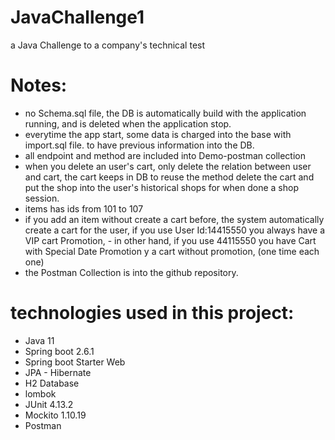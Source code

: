 # JavaChallenge1
a Java Challenge to a company's technical test

# Notes:

- no Schema.sql file, the DB is automatically build with the application running, and is deleted when the application stop. 
- everytime the app start, some data is charged into the base with import.sql file. to have previous information into the DB. 
- all endpoint and method are included into Demo-postman collection
- when you delete an user's cart, only delete the relation between user and cart, the cart keeps in DB to reuse the method delete the cart and put the shop into the user's historical shops for when done a shop session.
- items has ids from 101 to 107
- if you add an item without create a cart before, the system automatically create a cart for the user, if you use User Id:14415550 you always have a VIP cart Promotion, - in other hand, if you use 44115550 you have Cart with Special Date Promotion y a cart without promotion, (one time each one) 
- the Postman Collection is into the github repository. 

# technologies used in this project:

- Java 11
- Spring boot 2.6.1
- Spring boot Starter Web
- JPA - Hibernate
- H2 Database
- lombok
- JUnit 4.13.2
- Mockito 1.10.19
- Postman
